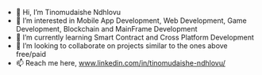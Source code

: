 - 👋 Hi, I’m Tinomudaishe Ndhlovu 
- 👀 I’m interested in Mobile App Development, Web Development, Game Development, Blockchain and MainFrame Development
- 🌱 I’m currently learning Smart Contract and Cross Platform Development
- 💞️ I’m looking to collaborate on projects similar to the ones above free/paid
- 📫 Reach me here, www.linkedin.com/in/tinomudaishe-ndhlovu/


<!---link
Below is my github link

<script src="https://platform.linkedin.com/badges/js/profile.js" async defer type="text/javascript">
<div class="badge-base LI-profile-badge" data-locale="en_US" data-size="medium" data-theme="dark" data-type="VERTICAL" data-vanity="tinomudaishe-ndhlovu" data-version="v1"><a class="badge-base__link LI-simple-link" href="https://na.linkedin.com/in/tinomudaishe-ndhlovu?trk=profile-badge">Tinomudaishe Ndhlovu</a>
  </div>         
</script>



Ndhlovu1/Ndhlovu1 is a ✨ special ✨ repository because its `README.md` (this file) appears on your GitHub profile.
You can click the Preview link to take a look at your changes.
--->
